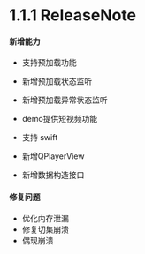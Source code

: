 # 1.1.1 ReleaseNote
#### 新增能力

- 支持预加载功能

- 新增预加载状态监听

- 新增预加载异常状态监听

- demo提供短视频功能

- 支持 swift

- 新增QPlayerView

- 新增数据构造接口

  

#### 修复问题

- 优化内存泄漏
- 修复切集崩溃
- 偶现崩溃
